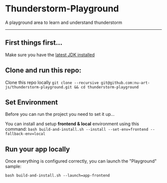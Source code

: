 # Thunderstorm-Playground

A playground area to learn and understand thunderstorm

---

## First things first...
Make sure you have the [latest JDK installed](https://www.oracle.com/java/technologies/downloads/)
  
## Clone and run this repo: 
Clone this repo locally `git clone --recursive git@github.com:nu-art-js/thunderstorm-playground.git && cd thunderstorm-playground`

## Set Environment
Before you can run the project you need to set it up...

You can install and setup **frontend & local** environment using this command: `bash build-and-install.sh --install --set-env=frontend --fallback-env=local`

## Run your app locally  
 Once everything is configured correctly, you can launch the "Playground" sample: 

`bash build-and-install.sh --launch=app-frontend`